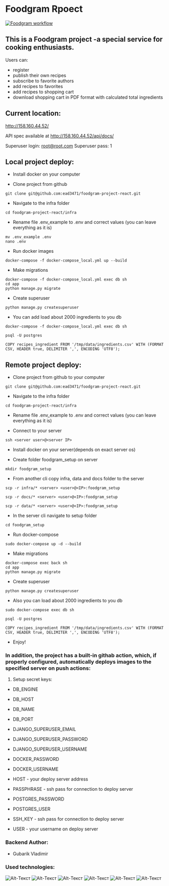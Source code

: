 # Foodgram Rpoect
[![Foodgram workflow](https://github.com/ead3471/foodgram-project-react/actions/workflows/foodgram_workflow.yaml/badge.svg)](https://github.com/ead3471/foodgram-project-react/actions/workflows/foodgram_workflow.yaml)
## This is a Foodgram project -a special service for cooking enthusiasts.<br>
Users can:
 - register
 - publish their own recipes
 - subscribe to favorite authors
 - add recipes to favorites
 - add recipes to shopping cart
 - download shopping cart in PDF format with calculated total ingredients

## Current location:<br>
http://158.160.44.52/

API spec available at http://158.160.44.52/api/docs/

Superuser login: root@root.com
Superuser pass: 1

## Local project deploy:<br>
 - Install docker on your computer

 - Clone project from github
```
git clone git@github.com:ead3471/foodgram-project-react.git
```

 - Navigate to the infra folder
```
cd foodgram-project-react/infra
```

 - Rename file .env_example to .env and correct values (you can leave everything as it is)
 ```
mv .env_example .env
nano .env
```

 - Run docker images
 ```
 docker-compose -f docker-compose_local.yml up --build
 ```

 - Make migrations
```
docker-compose -f docker-compose_local.yml exec db sh
cd app
python manage.py migrate
```


 - Create superuser
```
python manage.py createsuperuser
```

 - You can add load about 2000 ingredients to you db
 ```
docker-compose -f docker-compose_local.yml exec db sh
```
 ```
 psql -U postgres
```
```
COPY recipes_ingredient FROM '/tmp/data/ingredients.csv' WITH (FORMAT CSV, HEADER true, DELIMITER ',', ENCODING 'UTF8');
```

## Remote project deploy:<br>
 - Clone project from github to your computer
```
git clone git@github.com:ead3471/foodgram-project-react.git
```

 - Navigate to the infra folder
```
cd foodgram-project-react/infra
```

 - Rename file .env_example to .env and correct values (you can leave everything as it is)

  - Connect to your server
 ```
ssh <server user>@<server IP>
```

 - Install docker on your server(depends on exact server os)

 - Create folder foodgram_setup on server
 ```
 mkdir foodgram_setup
 ```

 - From another cli copy infra, data and docs folder to the server 
 ```
 scp -r infra/* <server> <user>@<IP>:foodgram_setup
 ```

  ```
 scp -r docs/* <server> <user>@<IP>:foodgram_setup
 ```

  ```
 scp -r data/* <server> <user>@<IP>:foodgram_setup
 ```

 - In the server cli navigate to setup folder
  ```
cd foodgram_setup
 ```

 - Run docker-compose
```
sudo docker-compose up -d --build
 ```
 - Make migrations
```
docker-compose exec back sh
cd app
python manage.py migrate
```
 - Create superuser
```
python manage.py createsuperuser
```

 - Also you can load about 2000 ingredients to you db
 ```
sudo docker-compose exec db sh
```
 ```
 psql -U postgres
```

```
COPY recipes_ingredient FROM '/tmp/data/ingredients.csv' WITH (FORMAT CSV, HEADER true, DELIMITER ',', ENCODING 'UTF8');
```




- Enjoy!


### In addition, the project has a built-in githab action, which, if properly configured, automatically deploys images to the specified server on push actions:
1. Setup secret keys:
-  DB_ENGINE

 - DB_HOST

 - DB_NAME

 - DB_PORT

 - DJANGO_SUPERUSER_EMAIL

 - DJANGO_SUPERUSER_PASSWORD

 - DJANGO_SUPERUSER_USERNAME

 - DOCKER_PASSWORD

 - DOCKER_USERNAME

 - HOST - your deploy server address

 - PASSPHRASE - ssh pass for connection to deploy server

 - POSTGRES_PASSWORD

 - POSTGRES_USER

 - SSH_KEY - ssh pass for connection to deploy server

 - USER - your username on deploy server








### Backend Author:
 - Gubarik Vladimir


### Used technologies:
![Alt-Текст](https://img.shields.io/badge/python-3.7-blue)
![Alt-Текст](https://img.shields.io/badge/django-3.2.18-blue)
![Alt-Текст](https://img.shields.io/badge/djangorestframework-3.14.0-blue)
![Alt-Текст](https://img.shields.io/badge/docker-20.10.23-blue)
![Alt-Текст](https://img.shields.io/badge/nginx-1.21.3-blue)
![Alt-Текст](https://img.shields.io/badge/gunicorn-20.0.4-blue)